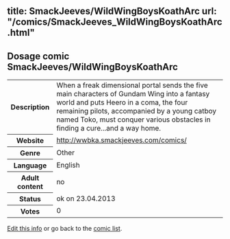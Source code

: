 title: SmackJeeves/WildWingBoysKoathArc
url: "/comics/SmackJeeves_WildWingBoysKoathArc.html"
---
Dosage comic SmackJeeves/WildWingBoysKoathArc
-----------------------------------------

<p id="msg"></p>
<script type="text/javascript">
if (window.location.search === '?edit_info_mail=sent_ok') {
  var elem = document.getElementById("msg");
  elem.innerHTML = 'Edited information sucessfully sent.';
  elem.className = 'ok';
}
</script>
<table class="comicinfo">
<tr>
<th>Description</th><td>When a freak dimensional portal sends the five main characters of Gundam Wing into a fantasy world and puts Heero in a coma, the four remaining pilots, accompanied by a young catboy named Toko, must conquer various obstacles in finding a cure...and a way home.</td>
</tr>
<tr>
<th>Website</th><td><a href="http://wwbka.smackjeeves.com/comics/">http://wwbka.smackjeeves.com/comics/</a></td>
</tr>
<tr>
<th>Genre</th><td>Other</td>
</tr>
<tr>
<th>Language</th><td>English</td>
</tr>
<tr>
<th>Adult content</th><td>no</td>
</tr>
<tr>
<th>Status</th><td>ok on 23.04.2013</td>
</tr>
<tr>
<th>Votes</th><td>0</td>
</tr>
</table>

[Edit this info](SmackJeeves_WildWingBoysKoathArc_edit.html) or go back to the [comic list](../comic-index.html).
